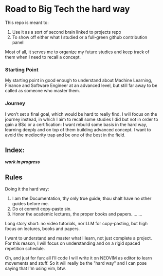 # Road to Big Tech the hard way

This repo is meant to:

1. Use it as a sort of second brain linked to projects repo
2. To show off either what I studied or a full-green github contribution panel

Most of all, it serves me to organize my future studies and keep track of them when I need to recall a concept. 

### Starting Point

My starting point in good enough to understand about Machine Learning, Finance and Software Engineer at an advanced level, but still far away to be called as someone who master them. 

### Journey

I won't set a final goal, which would be hard to really find. I will focus on the journey instead, in which I aim to recall some studies I did but not in order to gain a BSc or a certification: I want rebuild some basis in the hard way, learning deeply and on top of them building advanced concept. I want to avoid the mediocrity trap and be one of the best in the field. 

## Index:

***work in progress***

## Rules

Doing it the hard way:

1. I am the Documentation, thy only true guide; thou shalt have no other guides before me.
2. Do ot commit copy-paste sin.
3. Honor the academic lectures, the proper books and papers. 
...
...

Long story short: no video tutorials, nor LLM for copy-pasting, but high focus on lectures, books and papers.

I want to understand and master what I learn, not just complete a project. For this reason, I will focus on understanding and on a rigid spaced repetition schedule.

Oh, and just for fun: all I'll code I will write it on NEOVIM as editor to learn movements and stuff. So it will really be the "hard way" and I can pose saying that I'm using vim, btw.
